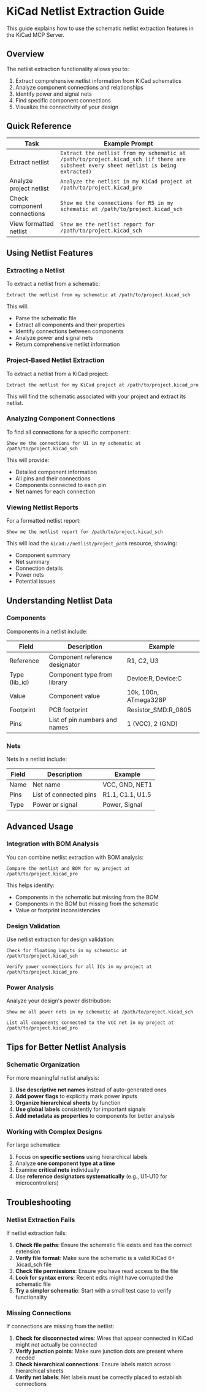 # KiCad Netlist Extraction Guide

This guide explains how to use the schematic netlist extraction features in the KiCad MCP Server.

## Overview

The netlist extraction functionality allows you to:

1. Extract comprehensive netlist information from KiCad schematics
2. Analyze component connections and relationships
3. Identify power and signal nets
4. Find specific component connections
5. Visualize the connectivity of your design

## Quick Reference

| Task | Example Prompt |
|------|---------------|
| Extract netlist | `Extract the netlist from my schematic at /path/to/project.kicad_sch (if there are subsheet every sheet netlist is being extracted)` |
| Analyze project netlist | `Analyze the netlist in my KiCad project at /path/to/project.kicad_pro` |
| Check component connections | `Show me the connections for R5 in my schematic at /path/to/project.kicad_sch` |
| View formatted netlist | `Show me the netlist report for /path/to/project.kicad_sch` |

## Using Netlist Features

### Extracting a Netlist

To extract a netlist from a schematic:

``` 
Extract the netlist from my schematic at /path/to/project.kicad_sch
```

This will:
- Parse the schematic file
- Extract all components and their properties
- Identify connections between components
- Analyze power and signal nets
- Return comprehensive netlist information

### Project-Based Netlist Extraction

To extract a netlist from a KiCad project:

```
Extract the netlist for my KiCad project at /path/to/project.kicad_pro
```

This will find the schematic associated with your project and extract its netlist.

### Analyzing Component Connections

To find all connections for a specific component:

```
Show me the connections for U1 in my schematic at /path/to/project.kicad_sch
```

This will provide:
- Detailed component information
- All pins and their connections
- Components connected to each pin
- Net names for each connection

### Viewing Netlist Reports

For a formatted netlist report:

```
Show me the netlist report for /path/to/project.kicad_sch
```

This will load the `kicad://netlist/project_path` resource, showing:
- Component summary
- Net summary
- Connection details
- Power nets
- Potential issues

## Understanding Netlist Data

### Components

Components in a netlist include:

| Field | Description | Example |
|-------|-------------|---------|
| Reference | Component reference designator | R1, C2, U3 |
| Type (lib_id) | Component type from library | Device:R, Device:C |
| Value | Component value | 10k, 100n, ATmega328P |
| Footprint | PCB footprint | Resistor_SMD:R_0805 |
| Pins | List of pin numbers and names | 1 (VCC), 2 (GND) |

### Nets

Nets in a netlist include:

| Field | Description | Example |
|-------|-------------|---------|
| Name | Net name | VCC, GND, NET1 |
| Pins | List of connected pins | R1.1, C1.1, U1.5 |
| Type | Power or signal | Power, Signal |

## Advanced Usage

### Integration with BOM Analysis

You can combine netlist extraction with BOM analysis:

```
Compare the netlist and BOM for my project at /path/to/project.kicad_pro
```

This helps identify:
- Components in the schematic but missing from the BOM
- Components in the BOM but missing from the schematic
- Value or footprint inconsistencies

### Design Validation

Use netlist extraction for design validation:

```
Check for floating inputs in my schematic at /path/to/project.kicad_sch
```

```
Verify power connections for all ICs in my project at /path/to/project.kicad_pro
```

### Power Analysis

Analyze your design's power distribution:

```
Show me all power nets in my schematic at /path/to/project.kicad_sch
```

```
List all components connected to the VCC net in my project at /path/to/project.kicad_pro
```

## Tips for Better Netlist Analysis

### Schematic Organization

For more meaningful netlist analysis:

1. **Use descriptive net names** instead of auto-generated ones
2. **Add power flags** to explicitly mark power inputs
3. **Organize hierarchical sheets** by function
4. **Use global labels** consistently for important signals
5. **Add metadata as properties** to components for better analysis

### Working with Complex Designs

For large schematics:

1. Focus on **specific sections** using hierarchical labels
2. Analyze **one component type at a time**
3. Examine **critical nets** individually
4. Use **reference designators systematically** (e.g., U1-U10 for microcontrollers)

## Troubleshooting

### Netlist Extraction Fails

If netlist extraction fails:

1. **Check file paths**: Ensure the schematic file exists and has the correct extension
2. **Verify file format**: Make sure the schematic is a valid KiCad 6+ .kicad_sch file
3. **Check file permissions**: Ensure you have read access to the file
4. **Look for syntax errors**: Recent edits might have corrupted the schematic file
5. **Try a simpler schematic**: Start with a small test case to verify functionality

### Missing Connections

If connections are missing from the netlist:

1. **Check for disconnected wires**: Wires that appear connected in KiCad might not actually be connected
2. **Verify junction points**: Make sure junction dots are present where needed
3. **Check hierarchical connections**: Ensure labels match across hierarchical sheets
4. **Verify net labels**: Net labels must be correctly placed to establish connections
